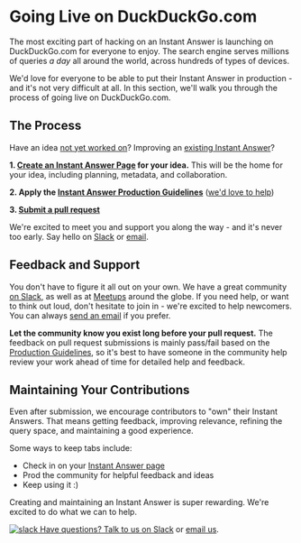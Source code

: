 # Going Live on DuckDuckGo.com

The most exciting part of hacking on an Instant Answer is launching on DuckDuckGo.com for everyone to enjoy. The search engine serves millions of queries *a day* all around the world, across hundreds of types of devices. 

We'd love for everyone to be able to put their Instant Answer in production - and it's not very difficult at all. In this section, we'll walk you through the process of going live on DuckDuckGo.com.

## The Process

Have an idea [not yet worked on](https://duck.co/ia)? Improving an [existing Instant Answer](https://duck.co/ia)?

**1. [Create an Instant Answer Page](https://duckduckhack.com) for your idea.** This will be the home for your idea, including planning, metadata, and collaboration.

**2. Apply the [Instant Answer Production Guidelines](http://docs.duckduckhack.com/submitting/checklist.html)** ([we'd love to help](mailto:QuackSlack@duckduckgo.com?subject=AddMe))

**3. [Submit a pull request](http://docs.duckduckhack.com/submitting/pull-request.html)**

We're excited to meet you and support you along the way - and it's never too early. Say hello on [Slack](mailto:QuackSlack@duckduckgo.com?subject=AddMe) or [email](mailto:open@duckduckgo.com). 

## Feedback and Support

You don't have to figure it all out on your own. We have a great community [on Slack](mailto:QuackSlack@duckduckgo.com?subject=AddMe), as well as at [Meetups](http://duckduckgo.meetup.com) around the globe. If you need help, or want to think out loud, don't hesitate to join in - we're excited to help newcomers. You can always [send an email](mailto:open@duckduckgo.com) if you prefer.

**Let the community know you exist long before your pull request.** The feedback on pull request submissions is mainly pass/fail based on the [Production Guidelines](http://docs.duckduckhack.com/submitting/checklist.html), so it's best to have someone in the community help review your work ahead of time for detailed help and feedback.

## Maintaining Your Contributions

Even after submission, we encourage contributors to "own" their Instant Answers. That means getting feedback, improving relevance, refining the query space, and maintaining a good experience.

Some ways to keep tabs include: 

- Check in on your [Instant Answer page](https://duck.co/ia)
- Prod the community for helpful feedback and ideas
- Keep using it :)


Creating and maintaining an Instant Answer is super rewarding. We're excited to do what we can to help.


[![slack](http://docs.duckduckhack.com/assets/slack.png) Have questions? Talk to us on Slack](mailto:QuackSlack@duckduckgo.com?subject=AddMe) or [email us](mailto:open@duckduckgo.com).